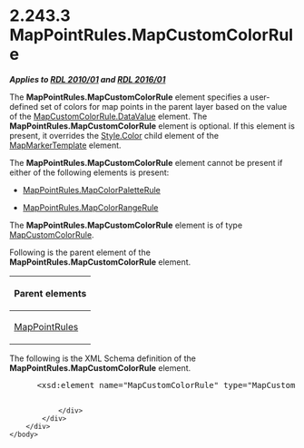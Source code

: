 <html dir="LTR" xmlns:mshelp="http://msdn.microsoft.com/mshelp" xmlns:ddue="http://ddue.schemas.microsoft.com/authoring/2003/5" xmlns:xlink="http://www.w3.org/1999/xlink" xmlns:tool="http://www.microsoft.com/tooltip">
    <head>
        <meta http-equiv="Content-Type" content="text/html; CHARSET=utf-8"></meta>
        <meta name="save" content="history"></meta>
        <title>2.243.3 MapPointRules.MapCustomColorRule</title>
        <xml>
            <mshelp:toctitle title="2.243.3 MapPointRules.MapCustomColorRule"></mshelp:toctitle>
            <mshelp:rltitle title="[MS-RDL]: MapPointRules.MapCustomColorRule"></mshelp:rltitle>
            <mshelp:keyword index="A" term="6ca17b10-03b5-4a96-8661-0cff7e4e88d7"></mshelp:keyword>
            <mshelp:attr name="DCSext.ContentType" value="open specification"></mshelp:attr>
            <mshelp:attr name="AssetID" value="6ca17b10-03b5-4a96-8661-0cff7e4e88d7"></mshelp:attr>
            <mshelp:attr name="TopicType" value="kbRef"></mshelp:attr>
            <mshelp:attr name="DCSext.Title" value="[MS-RDL]: MapPointRules.MapCustomColorRule" />
        </xml>
    </head>
    <body>
        <div id="header">
            <h1 class="heading">2.243.3 MapPointRules.MapCustomColorRule</h1>
        </div>
        <div id="mainSection">
            <div id="mainBody">
                <div id="allHistory" class="saveHistory"></div>
                <div id="sectionSection0" class="section" name="collapseableSection">
                    

<p><b><i>Applies to </i></b><a href="3428e690-a348-4ec7-8a6a-8efb42d2cdee.html"><b><i>RDL 2010/01</i></b></a><b><i>
and </i></b><a href="52ce3983-2bfc-4e72-9359-42aaf5fe4509.html"><b><i>RDL 2016/01</i></b></a></p>

<p>The <b>MapPointRules.MapCustomColorRule</b> element
specifies a user-defined set of colors for map points in the parent layer based
on the value of the <a href="62be1b0d-da54-4b37-866a-aebdd1305bf8.html">MapCustomColorRule.DataValue</a>
element. The <b>MapPointRules.MapCustomColorRule</b> element is optional. If
this element is present, it overrides the <a href="7911c883-f314-41d9-9136-02e8a26279ad.html">Style.Color</a> child element
of the <a href="22055a42-2ec0-48cd-893f-f7bd717efc7a.html">MapMarkerTemplate</a>
element. </p>

<p>The <b>MapPointRules.MapCustomColorRule</b> element cannot
be present if either of the following elements is present: </p>

<ul><li><p><span><span> 
</span></span><a href="f7cd528b-f2cb-4801-ac72-e42fb9c16ef2.html">MapPointRules.MapColorPaletteRule</a></p>

</li><li><p><span><span> 
</span></span><a href="c62c79fa-f17d-4bc1-b8db-c7ddaeb028f5.html">MapPointRules.MapColorRangeRule</a></p>

</li></ul><p>The <b>MapPointRules.MapCustomColorRule</b> element is of
type <a href="356d5476-257c-4f3e-873d-923834c5d853.html">MapCustomColorRule</a>.</p>

<p>Following is the parent element of the <b>MapPointRules.MapCustomColorRule</b>
element.</p>

<table>
 <thead>
  <tr>
   <th>
   <p>Parent elements</p>
   </th>
  </tr>
 </thead>
 <tr>
  <td>
  <p><a href="d090d792-6d70-412c-b024-88c08de4d300.html">MapPointRules</a></p>
  </td>
 </tr>
</table>

<p>The following is the XML Schema definition of the <b>MapPointRules.MapCustomColorRule</b>
element.</p>

<dl>
<dd>
<div><pre> &lt;xsd:element name=&quot;MapCustomColorRule&quot; type=&quot;MapCustomColorRuleType&quot; minOccurs=&quot;0&quot; /&gt;
  
</pre></div>
</dd></dl>


                </div>
            </div>
        </div>
    </body>
</html>